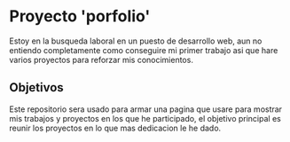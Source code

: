 # Proyecto 'porfolio'

Estoy en la busqueda laboral en un puesto de desarrollo web, aun no entiendo completamente como conseguire mi primer trabajo asi que hare varios proyectos para reforzar mis conocimientos.

## Objetivos

Este repositorio sera usado para armar una pagina que usare para mostrar mis trabajos y proyectos en los que he participado, el objetivo principal es reunir los proyectos en lo que mas dedicacion le he dado.